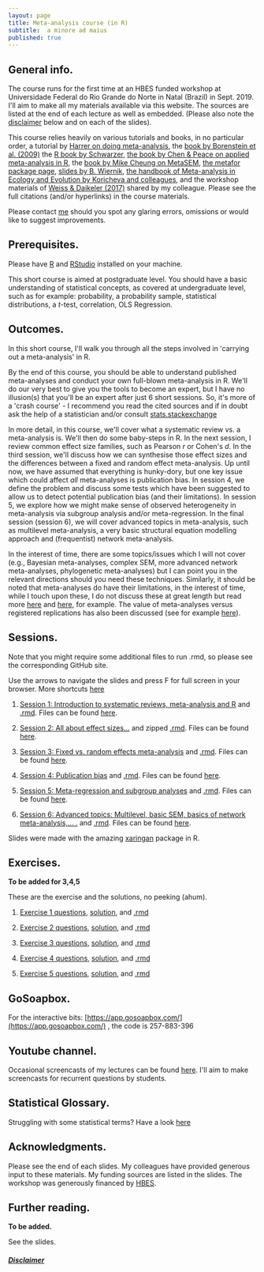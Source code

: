 ```yaml
---
layout: page
title: Meta-analysis course (in R)
subtitle:  a minore ad maius
published: true
---
```


## General info.

The course runs for the first time at an HBES funded workshop at Universidade Federal do Rio Grande do Norte in Natal (Brazil) in Sept. 2019. I'll aim to make all my materials available via this website. The sources are listed at the end of each lecture as well as embedded. (Please also note the [disclaimer](/disclaimer) below and on each of the slides). 

This course relies heavily on various tutorials and books, in no particular order, a tutorial by [Harrer on doing meta-analysis](https://bookdown.org/MathiasHarrer/Doing_Meta_Analysis_in_R/), the [book by Borenstein et al. (2009)](https://onlinelibrary.wiley.com/doi/book/10.1002/9780470743386) the [R book by Schwarzer](https://www.springer.com/gp/book/9783319214153), [the book by Chen & Peace on applied meta-analysis in R](https://www.crcpress.com/Applied-Meta-Analysis-with-R/Chen-Peace/p/book/9781466505995), the [book by Mike Cheung on MetaSEM](https://onlinelibrary.wiley.com/doi/book/10.1002/9781118957813), [the metafor package page](metafor-project.org/doku.php), [slides by B. Wiernik](https://wiernik.org/wp-content/uploads/2015/04/Wiernik-2015-Meta-analysis-Workshop.pdf), [the handbook of Meta-analysis in Ecology and Evolution by Koricheva and colleagues](https://press.princeton.edu/titles/10045.html), and the workshop materials of [Weiss & Daikeler (2017)](https://www.gesis.org/en/services/events/gesis-training/training-archiv/summer-school/2017/week-3/c9-meta-analysis-in-survey-methodology) shared by my colleague. Please see the full citations (and/or hyperlinks) in the course materials.

Please contact [me](mailto:t.v.pollet1981@gmail.com) should you spot any glaring errors, omissions or would like to suggest improvements.  

## Prerequisites.

Please have [R](https://cran.r-project.org/) and [RStudio](https://www.rstudio.com/products/rstudio/download/) installed on your machine.

This short course is aimed at postgraduate level. You should have a basic understanding of statistical concepts, as covered at undergraduate level, such as for example: probability, a probability sample, statistical distributions, a _t_-test, correlation, OLS Regression.	

## Outcomes.

In this short course, I'll walk you through all the steps involved in 'carrying out a meta-analysis' in R. 

By the end of this course, you should be able to understand published meta-analyses and conduct your own full-blown meta-analysis in R. We'll do our very best to give you the tools to become an expert, but I have no illusion(s) that you'll be an expert after just 6 short sessions. So, it's more of a 'crash course' - I recommend you read the cited sources and if in doubt ask the help of a statistician and/or consult [stats.stackexchange](https://stats.stackexchange.com/)

In more detail, in this course, we'll cover what a systematic review vs. a meta-analysis is. We'll then do some baby-steps in R. In the next session, I review common effect size families, such as Pearson _r_ or Cohen's _d_. In the third session, we'll discuss how we can synthesise those effect sizes and the differences between a fixed and random effect meta-analysis. Up until now, we have assumed that everything is hunky-dory, but one key issue which could affect _all_ meta-analyses is publication bias. In session 4, we define the problem and discuss some tests which have been suggested to allow us to detect potential publication bias (and their limitations). In session 5, we explore how we might make sense of observed heterogeneity in meta-analysis via subgroup analysis and/or meta-regression. In the final session (session 6), we will cover advanced topics in meta-analysis, such as multilevel meta-analysis, a very basic structural equation modelling approach and (frequentist) network meta-analysis.

In the interest of time, there are some topics/issues which I will not cover (e.g., Bayesian meta-analyses, complex SEM, more advanced network meta-analyses, phylogenetic meta-analyses) but I can point you in the relevant directions should you need these techniques. Similarly, it should be noted that meta-analyses do have their limitations, in the interest of time, while I touch upon these, I do not discuss these at great length but read more [here](https://www.ncbi.nlm.nih.gov/pmc/articles/PMC1060723/pdf/jepicomh00215-0003.pdf) and [here](http://sci-hub.tw/https://www.sciencedirect.com/science/article/pii/S019724569700024X), for example. The value of meta-analyses versus registered replications has also been discussed (see for example [here](https://www.frontiersin.org/articles/10.3389/fpsyg.2015.01365/full)).

## Sessions.

Note that you might require some additional files to run .rmd, so please see the corresponding GitHub site.

Use the arrows to navigate the slides and press F for full screen in your browser. More shortcuts [here](https://github.com/hakimel/reveal.js/wiki/Keyboard-Shortcuts?)

1. [Session 1: Introduction to systematic reviews, meta-analysis and R](https://tvpollet.github.io/Meta-analysis_1/Meta-analysis_1.html#1) and [.rmd](https://github.com/tvpollet/Meta-analysis_1/blob/master/Meta-analysis_1.Rmd). Files can be found [here](https://github.com/tvpollet/Meta-analysis_1/).

2. [Session 2: All about effect sizes...](https://tvpollet.github.io/Meta-analysis_2/Meta-analysis_2.html#1) and zipped [.rmd](https://github.com/tvpollet/Meta-analysis_2/blob/master/Meta-analysis_2.rmd.zip). Files can be found [here](https://github.com/tvpollet/Meta-analysis_2/).

3. [Session 3: Fixed vs. random effects meta-analysis](https://tvpollet.github.io/Meta-analysis_3/Meta-analysis_3.html#1) and [.rmd](https://github.com/tvpollet/Meta-analysis_3/blob/master/Meta-analysis_3.Rmd). Files can be found [here](https://github.com/tvpollet/Meta-analysis_3/).

4. [Session 4: Publication bias](https://tvpollet.github.io/Meta-analysis_4/Meta-analysis_4.html#1) and [.rmd](https://github.com/tvpollet/Meta-analysis_4/blob/master/Meta-analysis_4.Rmd). Files can be found [here](https://github.com/tvpollet/Meta-analysis_4/).

5. [Session 5: Meta-regression and subgroup analyses](https://tvpollet.github.io/Meta-analysis_5/Meta-analysis_5.html#1) and [.rmd](https://github.com/tvpollet/Meta-analysis_5/blob/master/Meta-analysis_5.Rmd). Files can be found [here](https://github.com/tvpollet/Meta-analysis_5/).

6. [Session 6: Advanced topics: Multilevel, basic SEM, basics of network meta-analysis,... .](https://tvpollet.github.io/Meta-analysis_6/Meta-analysis_6.html#1) and [.rmd](https://github.com/tvpollet/Meta-analysis_6/blob/master/Meta-analysis_6.Rmd). Files can be found [here](https://github.com/tvpollet/Meta-analysis_6/).

Slides were made with the amazing [xaringan](https://github.com/yihui/xaringan) package in R.


## Exercises.

**To be added for 3,4,5** 

These are the exercise and the solutions, no peeking (ahum).

1. [Exercise 1 questions](https://tvpollet.github.io/Meta-analysis_1/Exercise_1_questions.html), [solution](https://tvpollet.github.io/Meta-analysis_1/Exercise_1.html), and [.rmd](https://github.com/tvpollet/Meta-analysis_1/blob/master/Exercise_1.rmd)

2. [Exercise 2 questions](https://tvpollet.github.io/Meta-analysis_2/Exercise_2_questions.html), [solution](https://tvpollet.github.io/Meta-analysis_2/Exercise_2.html), and [.rmd](https://github.com/tvpollet/Meta-analysis_2/blob/master/Exercise_2.rmd)

3. [Exercise 3 questions](), [solution](), and [.rmd]()

4. [Exercise 4 questions](), [solution](), and [.rmd]()

5. [Exercise 5 questions](), [solution](), and [.rmd]()

## GoSoapbox.

For the interactive bits: [https://app.gosoapbox.com/](https://app.gosoapbox.com/) , the code is 257-883-396

## Youtube channel.
Occasional screencasts of my lectures can be found [here](https://www.youtube.com/channel/UCWXTuZsVGQzQTUJPkEjo0YQ/featured?view_as=subscriber).  I'll aim to make screencasts for recurrent questions by students.

## Statistical Glossary.

Struggling with some statistical terms? Have a look [here](https://tvpollet.github.io/PY_0782/glossary_stats.html)

## Acknowledgments.

Please see the end of each slides. My colleagues have provided generous input to these materials. My funding sources are listed in the slides. The workshop was generously financed by [HBES](www.hbes.com).

## Further reading.

**To be added.** 

See the slides.


##### [Disclaimer](https://tvpollet.github.io/disclaimer/)